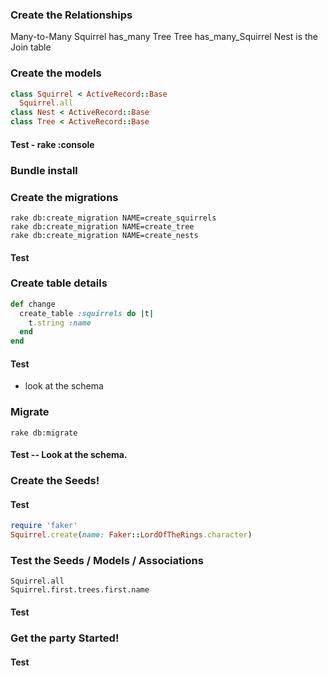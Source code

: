 ### Create the Relationships
Many-to-Many
Squirrel has_many Tree
Tree has_many_Squirrel
Nest is the Join table


### Create the models
``` ruby
class Squirrel < ActiveRecord::Base
  Squirrel.all
class Nest < ActiveRecord::Base
class Tree < ActiveRecord::Base
```

#### Test - rake :console
### Bundle install
### Create the migrations
```
rake db:create_migration NAME=create_squirrels
rake db:create_migration NAME=create_tree
rake db:create_migration NAME=create_nests
```
#### Test
### Create table details
```ruby
def change
  create_table :squirrels do |t|
    t.string :name
  end
end
```
#### Test
- look at the schema
### Migrate
```
rake db:migrate
```
#### Test -- Look at the schema.
### Create the Seeds!
#### Test
```ruby
require 'faker'
Squirrel.create(name: Faker::LordOfTheRings.character)
```

### Test the Seeds / Models / Associations
```
Squirrel.all
Squirrel.first.trees.first.name
```
#### Test
### Get the party Started!
#### Test
